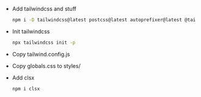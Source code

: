 - Add tailwindcss and stuff

  ```bash
  npm i -D tailwindcss@latest postcss@latest autoprefixer@latest @tailwindcss/aspect-ratio @tailwindcss/forms @tailwindcss/line-clamp @tailwindcss/typography
  ```

- Init tailwindcss

  ```bash
  npx tailwindcss init -p
  ```

- Copy tailwind.config.js

- Copy globals.css to styles/

- Add clsx

  ```bash
  npm i clsx
  ```
